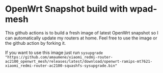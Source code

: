 # OpenWrt Snapshot build with wpad-mesh
This github actions is to build a fresh image of latest OpenWrt snapshot so I can automatically update my routers at home. Feel free to use the image or the github action by forking it.

If you want to use this image just run
```sysupgrade "https://github.com/amaumene/xiaomi_redmi-router-ac2100_openwrt_mesh/releases/latest/download/openwrt-ramips-mt7621-xiaomi_redmi-router-ac2100-squashfs-sysupgrade.bin"```

